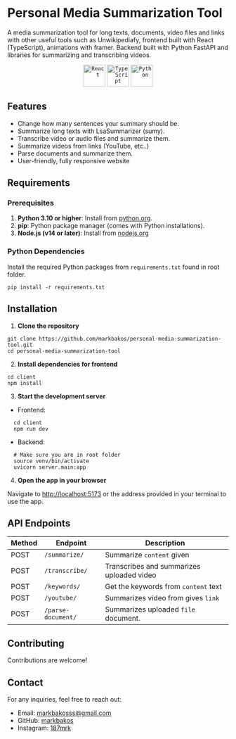 # Personal Media Summarization Tool

A media summarization tool for long texts, documents, video files and links with other useful tools such as Unwikipediafy, frontend built with React (TypeScript), animations with framer. Backend built with Python FastAPI and libraries for summarizing and transcribing videos.

<div align="center">
	<code><img width="50" src="https://user-images.githubusercontent.com/25181517/183897015-94a058a6-b86e-4e42-a37f-bf92061753e5.png" alt="React" title="React"/></code>
	<code><img width="50" src="https://user-images.githubusercontent.com/25181517/183890598-19a0ac2d-e88a-4005-a8df-1ee36782fde1.png" alt="TypeScript" title="TypeScript"/></code>
	<code><img width="50" src="https://user-images.githubusercontent.com/25181517/183423507-c056a6f9-1ba8-4312-a350-19bcbc5a8697.png" alt="Python" title="Python"/></code>
</div>

## Features

- Change how many sentences your summary should be.
- Summarize long texts with LsaSummarizer (sumy).
- Transcribe video or audio files and summarize them.
- Summarize videos from links (YouTube, etc..)
- Parse documents and summarize them.
- User-friendly, fully responsive website

## Requirements

### Prerequisites

1. **Python 3.10 or higher**: Install from [python.org](https://www.python.org/downloads/).
2. **pip**: Python package manager (comes with Python installations).
3. **Node.js (v14 or later)**: Install from [nodejs.org](https://nodejs.org/en/download/package-manager)

### Python Dependencies

Install the required Python packages from `requirements.txt` found in root folder.

```
pip install -r requirements.txt
```

## Installation

1. **Clone the repository**
```
git clone https://github.com/markbakos/personal-media-summarization-tool.git
cd personal-media-summarization-tool
```

2. **Install dependencies for frontend**
```
cd client
npm install
```

3. **Start the development server**
- Frontend:
```
  cd client
  npm run dev
```

- Backend:
```
  # Make sure you are in root folder
  source venv/bin/activate
  uvicorn server.main:app
```

4. **Open the app in your browser**<br>

Navigate to [http://localhost:5173](http://localhost:5173) or the address provided in your terminal to use the app.

## API Endpoints

| Method | Endpoint         | Description                                  |  
|--------|------------------|----------------------------------------------|  
| POST    | `/summarize/`    | Summarize `content` given                   |  
| POST   | `/transcribe/`    |   Transcribes and summarizes uploaded video   |  
| POST    | `/keywords/`| Get the keywords from `content` text             |  
| POST    | `/youtube/`| Summarizes video from gives `link`           |
| POST    | `/parse-document/`| Summarizes uploaded `file` document.          |

## Contributing

Contributions are welcome!

## Contact
For any inquiries, feel free to reach out:

- Email: [markbakosss@gmail.com](mailto:markbakosss@gmail.com) 
- GitHub: [markbakos](https://github.com/markbakos)
- Instagram: [187mrk](https://instagram.com/187mrk)



